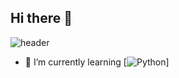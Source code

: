 ## Hi there 👋
![header](https://capsule-render.vercel.app/api?type=wave&color=A3DCBE&height=300&section=header&text=HI%20there&fontSize=90)

- 🌱 I’m currently learning  [![Python](https://img.shields.io/badge/Python-3776AB?style=flat-square&logo=Python&logoColor=white)]
<!--
**limhaeun/limhaeun** is a ✨ _special_ ✨ repository because its `README.md` (this file) appears on your GitHub profile.

Here are some ideas to get you started:

- 🔭 I’m currently working on ...
- 🌱 I’m currently learning [![Python](https://img.shields.io/badge/ Python-3776AB?style=flat-square&logo=Python&logoColor=white)]
- 👯 I’m looking to collaborate on ...
- 🤔 I’m looking for help with ...
- 💬 Ask me about ...
- 📫 How to reach me: ...
- 😄 Pronouns: ...
- ⚡ Fun fact: ...
-->
